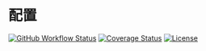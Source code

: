# 配置

[![GitHub Workflow Status](https://img.shields.io/github/workflow/status/miaoxing/config/Build?style=flat-square)](https://github.com/miaoxing/config/actions)
[![Coverage Status](https://img.shields.io/coveralls/miaoxing/config.svg?style=flat-square)](https://coveralls.io/r/miaoxing/config)
[![License](http://img.shields.io/badge/license-MIT-brightgreen.svg?style=flat-square)](http://www.opensource.org/licenses/MIT)
